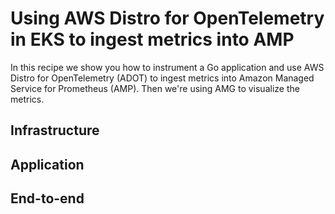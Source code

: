 # Using AWS Distro for OpenTelemetry in EKS to ingest metrics into AMP

In this recipe we show you how to instrument a Go application and
use AWS Distro for OpenTelemetry (ADOT) to ingest metrics into
Amazon Managed Service for Prometheus (AMP).
Then we're using AMG to visualize the metrics.

## Infrastructure

## Application

## End-to-end

